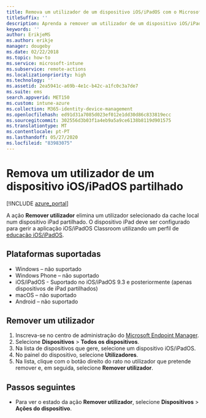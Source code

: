 ```yaml
---
title: Remova um utilizador de um dispositivo iOS/iPadOS com o Microsoft Intune
titleSuffix: ''
description: Aprenda a remover um utilizador de um dispositivo iOS/iPadOS partilhado com intune.
keywords: ''
author: ErikjeMS
ms.author: erikje
manager: dougeby
ms.date: 02/22/2018
ms.topic: how-to
ms.service: microsoft-intune
ms.subservice: remote-actions
ms.localizationpriority: high
ms.technology: ''
ms.assetid: 2ea5941c-a69b-4e1c-b42c-a1fc0c3a7de7
ms.suite: ems
search.appverid: MET150
ms.custom: intune-azure
ms.collection: M365-identity-device-management
ms.openlocfilehash: ed91d31a7085d023ef012e1dd30d86c833819ecc
ms.sourcegitcommit: 302556d3b03f1a4eb9a5a9ce6138b8119d901575
ms.translationtype: MT
ms.contentlocale: pt-PT
ms.lasthandoff: 05/27/2020
ms.locfileid: "83983075"
---
```

# <a name="remove-a-user-from-a-shared-iosipados-device"></a>Remova um utilizador de um dispositivo iOS/iPadOS partilhado


[!INCLUDE [azure_portal](../includes/azure_portal.md)]

A ação **Remover utilizador** elimina um utilizador selecionado da cache local num dispositivo iPad partilhado. O dispositivo iPad deve ser configurado para gerir a aplicação iOS/iPadOS Classroom utilizando um perfil de [educação iOS/iPadOS](../fundamentals/education-settings-configure-ios.md). 

## <a name="supported-platforms"></a>Plataformas suportadas

- Windows – não suportado
- Windows Phone – não suportado
- iOS/iPadOS - Suportado no iOS/iPadOS 9.3 e posteriormente (apenas dispositivos de iPad partilhados)
- macOS – não suportado
- Android – não suportado

## <a name="remove-a-user"></a>Remover um utilizador

1. Inscreva-se no centro de administração do [Microsoft Endpoint Manager](https://go.microsoft.com/fwlink/?linkid=2109431).
2. Selecione **Dispositivos**  >  **Todos os dispositivos**.
3. Na lista de dispositivos que gere, selecione um dispositivo iOS/iPadOS.
4. No painel do dispositivo, selecione **Utilizadores**.
5. Na lista, clique com o botão direito do rato no utilizador que pretende remover e, em seguida, selecione **Remover utilizador**.

## <a name="next-steps"></a>Passos seguintes

- Para ver o estado da ação **Remover utilizador**, selecione **Dispositivos** > **Ações do dispositivo**.
